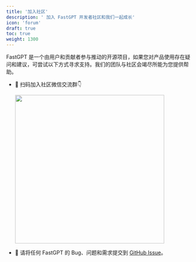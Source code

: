 ```yaml
---
title: '加入社区'
description: ' 加入 FastGPT 开发者社区和我们一起成长'
icon: 'forum'
draft: true
toc: true
weight: 1300
---
```


FastGPT 是一个由用户和贡献者参与推动的开源项目，如果您对产品使用存在疑问和建议，可尝试以下方式寻求支持。我们的团队与社区会竭尽所能为您提供帮助。

+ 📱 扫码加入社区微信交流群👇

   <img width="400px" src="https://oss.laf.run/otnvvf-imgs/fastgpt-feishu1.png" class="medium-zoom-image" />

+ 🐞 请将任何 FastGPT 的 Bug、问题和需求提交到 [GitHub Issue](https://github.com/labring/fastgpt/issues/new/choose)。